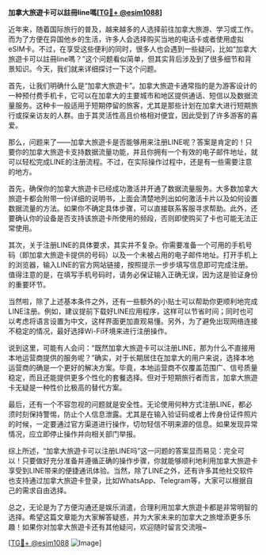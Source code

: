 **加拿大旅遊卡可以註冊line嗎[[TG💪+ @esim1088](https://t.me/s/esim1088)]**

近年来，随着国际旅行的普及，越来越多的人选择前往加拿大旅游、学习或工作。而为了方便在异国他乡的生活，许多人会选择购买当地的电话卡或者使用虚拟eSIM卡。不过，在享受这些便利的同时，很多人也会遇到一些疑问，比如“加拿大旅遊卡可以註冊line嗎？”这个问题看似简单，但其实背后涉及到了很多细节和背景知识。今天，我们就来详细探讨一下这个问题。

首先，让我们明确什么是“加拿大旅遊卡”。加拿大旅遊卡通常指的是为游客设计的一种预付费手机卡，它可以在加拿大的主要城市和地区提供通话、短信以及数据流量服务。这种卡一般适用于短期停留的旅客，尤其是那些计划在加拿大进行短期旅行或探亲访友的人群。由于其灵活性高且价格相对便宜，因此受到了许多游客的喜爱。

那么，问题来了——加拿大旅遊卡是否能够用来注册LINE呢？答案是肯定的！只要你的加拿大旅遊卡支持数据流量功能，并且你拥有一个有效的电子邮件地址，就可以轻松完成LINE的注册流程。不过，在实际操作过程中，还是有一些需要注意的地方。

首先，确保你的加拿大旅遊卡已经成功激活并开通了数据流量服务。大多数加拿大旅遊卡都会附带一份详细的说明书，上面会清楚地列出如何激活卡片以及如何设置数据流量的方法。如果你不确定具体步骤，可以直接联系客服寻求帮助。此外，还要确认你的设备是否支持该旅遊卡所使用的频段，否则即使购买了卡也可能无法正常使用。

其次，关于注册LINE的具体要求，其实并不复杂。你需要准备一个可用的手机号码（即加拿大旅遊卡提供的号码）以及一个未被占用的电子邮件地址。打开手机上的浏览器，输入LINE的官方网站链接，按照提示一步步填写信息即可完成注册。值得注意的是，在填写手机号码时，请务必保证输入正确无误，因为这是验证身份的重要环节。

当然啦，除了上述基本条件之外，还有一些额外的小贴士可以帮助你更顺利地完成LINE注册。例如，建议提前下载好LINE应用程序，这样可以节省时间；同时也可以考虑将语言设置为中文，这样界面更加直观易懂。另外，为了避免出现网络连接不稳定的情况，最好选择Wi-Fi环境来进行注册操作。

说到这里，可能有人会问：“既然加拿大旅遊卡可以注册LINE，那为什么不直接用本地运营商提供的服务呢？”确实，对于长期居住在加拿大的用户来说，选择本地运营商的确是一个更好的解决方案。毕竟，本地运营商不仅覆盖范围广、信号质量稳定，而且还能提供更多个性化的套餐选择。但对于短期旅行者而言，加拿大旅遊卡无疑是一种性价比极高的替代方案。

最后，还有一个不容忽视的问题就是安全性。无论使用何种方式注册LINE，都必须时刻保持警惕，防止个人信息泄露。尤其是在输入验证码或者上传身份证件照片的时候，一定要通过官方渠道进行操作，切勿轻信不明来源的信息。如果发现异常情况，应立即停止操作并向相关部门举报。

综上所述，“加拿大旅遊卡可以注册LINE吗”这一问题的答案显而易见：完全可以！只要做好充分准备并遵循正确的操作步骤，你就能够顺利地利用加拿大旅遊卡享受到LINE带来的便捷通讯体验。当然，除了LINE之外，还有许多其他社交软件也支持通过加拿大旅遊卡登录，比如WhatsApp、Telegram等，大家可以根据自己的需求自由选择。

总之，无论是为了方便沟通还是娱乐消遣，合理利用加拿大旅遊卡都是非常明智的选择。希望这篇文章能为大家解答疑惑，并为大家未来的加拿大之旅增添更多乐趣！如果你对加拿大旅遊卡还有其他疑问，欢迎随时留言交流哦~

[[TG💪+ @esim1088](https://t.me/s/esim1088) ![Image](https://i.postimg.cc/4NQfJmqS/Snipaste-2025-05-13-00-14-12.png)]